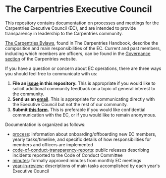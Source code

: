 # The Carpentries Executive Council

This repository contains documentation on processes and meetings for the Carpentries Executive Council (EC), and are intended to provide transparency in leadership to the Carpentries community.

[The Carpentries Bylaws](https://docs.carpentries.org/topic_folders/governance/bylaws.html#executive-council),
found in The Carpentries Handbook, describe the composition and main responsibilities of the EC. Current and past members, including which members are officers, can be found in the [Governance section](http://static.carpentries.org/governance/) of the Carpentries website.

If you have a question or concern about EC operations, there are three ways you should feel free to communicate with us:
1. **File an [issue](https://github.com/carpentries/executive-council-info/issues) in this repository.** This is appropriate if you would like to solicit additional community feedback on a topic of general interest to the community.
2. **Send us an [email](mailto:carpentries-executive-council@carpentries.org)**. This is appropriate for communicating directly with the Executive Council but not the rest of our community. 
3. **Submit [this form](https://docs.google.com/forms/d/e/1FAIpQLScdo7AlYfeQN-z5dnO-p8KVI8t17kQUc1VH-Cvrlga5txIwCA/viewform?usp=sf_link).** This is preferable if you would like confidential communication with the EC, or if you would like to remain anonymous.

Documentation is organized as follows:
* [process](process): information about onboarding/offboarding new EC members, yearly tasks/timeline, and specific details of how responsibilities for members and officers are implemented
* [code-of-conduct-transparency-reports](code-of-conduct-transparency-reports): public releases describing incidents reported to the Code of Conduct Committee
* [minutes](minutes): formally approved minutes from monthly EC meetings
* [year-in-review](year-in-review): descriptions of main tasks accomplished by each year's Executive Council
